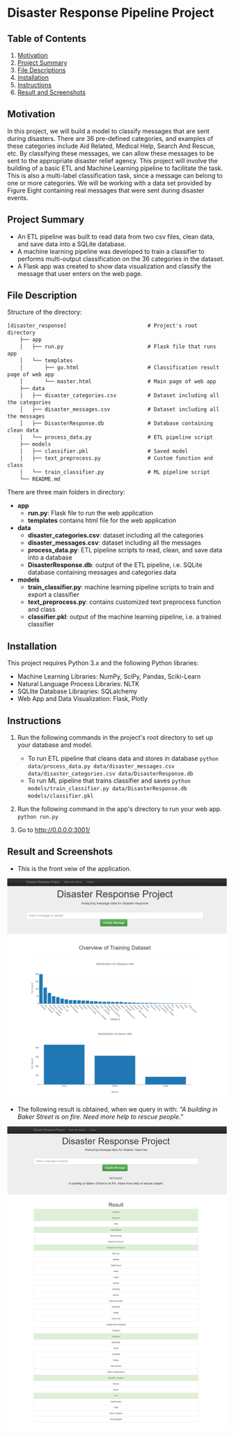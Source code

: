 # Disaster Response Pipeline Project

## Table of Contents

1. [Motivation](#motivation)
2. [Project Summary](#summary)
3. [File Descriptions](#files)
4. [Installation](#installation)
5. [Instructions](#instructions)
6. [Result and Screenshots](#result_screenshot)

## Motivation <a name="motivation"></a>
In this project, we will build a model to classify messages that are sent during disasters. There are 36 pre-defined categories, and examples of these categories include Aid Related, Medical Help, Search And Rescue, etc. By classifying these messages, we can allow these messages to be sent to the appropriate disaster relief agency. This project will involve the building of a basic ETL and Machine Learning pipeline to facilitate the task. This is also a multi-label classification task, since a message can belong to one or more categories. We will be working with a data set provided by Figure Eight containing real messages that were sent during disaster events.

## Project Summary <a name="summary"></a>

- An ETL pipeline was built to read data from two csv files, clean data, and save data into a SQLite database.
- A machine learning pipeline was developed to train a classifier to performs multi-output classification on the 36 categories in the dataset.
- A Flask app was created to show data visualization and classify the message that user enters on the web page.

## File Description <a name="files"></a>
Structure of the directory:

    [disaster_response]                          # Project's root directory
        ├── app     
        │   ├── run.py                           # Flask file that runs app
        │   └── templates   
        │       ├── go.html                      # Classification result page of web app
        │       └── master.html                  # Main page of web app    
        ├── data                   
        │   ├── disaster_categories.csv          # Dataset including all the categories  
        │   ├── disaster_messages.csv            # Dataset including all the messages
        │   ├── DisasterResponse.db              # Database containing clean data
        │   └── process_data.py                  # ETL pipeline script
        ├── models
        │   ├── classifier.pkl                   # Saved model
        │   ├── text_preprocess.py               # Custom function and class
        │   └── train_classifier.py              # ML pipeline script           
        └── README.md

There are three main folders in directory:
- **app**
     - **run.py**: Flask file to run the web application
     - **templates** contains html file for the web application
- **data**
     - **disaster_categories.csv**: dataset including all the categories
     - **disaster_messages.csv**: dataset including all the messages
     - **process_data.py**: ETL pipeline scripts to read, clean, and save data into a database
     - **DisasterResponse.db**: output of the ETL pipeline, i.e. SQLite database containing messages and categories data
- **models**
     - **train_classifier.py**: machine learning pipeline scripts to train and export a classifier
     - **text_preprocess.py**: contains customized text preprocess function and class
     - **classifier.pkl**: output of the machine learning pipeline, i.e. a trained classifier

## Installation <a name="installation"></a>
This project requires Python 3.x and the following Python libraries:

- Machine Learning Libraries: NumPy, SciPy, Pandas, Sciki-Learn
- Natural Language Process Libraries: NLTK
- SQLlite Database Libraqries: SQLalchemy
- Web App and Data Visualization: Flask, Plotly

## Instructions <a name="instructions"></a>

1. Run the following commands in the project's root directory to set up your database and model.

    - To run ETL pipeline that cleans data and stores in database
        `python data/process_data.py data/disaster_messages.csv data/disaster_categories.csv data/DisasterResponse.db`
    - To run ML pipeline that trains classifier and saves
        `python models/train_classifier.py data/DisasterResponse.db models/classifier.pkl`

2. Run the following command in the app's directory to run your web app.
    `python run.py`

3. Go to http://0.0.0.0:3001/

## Result and Screenshots <a name="result_screenshot"></a>
- This is the front veiw of the application.

<img src="app_screenshot.png">

- The following result is obtained, when we query in with: _"A building in Baker Street is on fire. Need more help to rescue people."_

<img src="result_screenshot.png">
